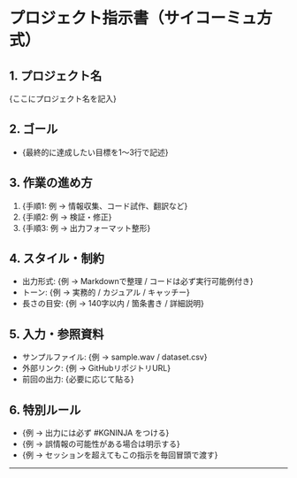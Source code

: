 # プロジェクト指示書（サイコーミュ方式）

## 1. プロジェクト名
{ここにプロジェクト名を記入}

## 2. ゴール
- {最終的に達成したい目標を1〜3行で記述}

## 3. 作業の進め方
1. {手順1: 例 → 情報収集、コード試作、翻訳など}
2. {手順2: 例 → 検証・修正}
3. {手順3: 例 → 出力フォーマット整形}

## 4. スタイル・制約
- 出力形式: {例 → Markdownで整理 / コードは必ず実行可能例付き}
- トーン: {例 → 実務的 / カジュアル / キャッチー}
- 長さの目安: {例 → 140字以内 / 箇条書き / 詳細説明}

## 5. 入力・参照資料
- サンプルファイル: {例 → sample.wav / dataset.csv}
- 外部リンク: {例 → GitHubリポジトリURL}
- 前回の出力: {必要に応じて貼る}

## 6. 特別ルール
- {例 → 出力には必ず #KGNINJA をつける}
- {例 → 誤情報の可能性がある場合は明示する}
- {例 → セッションを超えてもこの指示を毎回冒頭で渡す}

---

